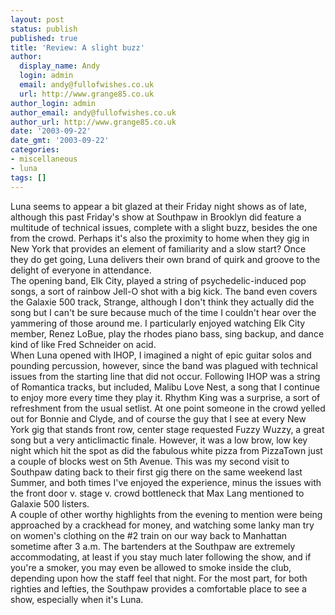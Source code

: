 ```yaml
---
layout: post
status: publish
published: true
title: 'Review: A slight buzz'
author:
  display_name: Andy
  login: admin
  email: andy@fullofwishes.co.uk
  url: http://www.grange85.co.uk
author_login: admin
author_email: andy@fullofwishes.co.uk
author_url: http://www.grange85.co.uk
date: '2003-09-22'
date_gmt: '2003-09-22'
categories:
- miscellaneous
- luna
tags: []
---
```

<p>Luna seems to appear a bit glazed at their Friday night shows as of late, although this past Friday's show at Southpaw in Brooklyn did feature a multitude of technical issues, complete with a slight buzz, besides the one from the crowd. Perhaps it's also the proximity to home when they gig in New York that provides an element of familiarity and a slow start? Once they do get going, Luna delivers their own brand of quirk and groove to the delight of everyone in attendance.<br />The opening band, Elk City, played a string of psychedelic-induced pop songs, a sort of rainbow Jell-O shot with a big kick. The band even covers the Galaxie 500 track, Strange, although I don't think they actually did the song but I can't be sure because much of the time I couldn't hear over the yammering of those around me. I particularly enjoyed watching Elk City member, Renez LoBue, play the rhodes piano bass, sing backup, and dance kind of like Fred Schneider on acid.<br />When Luna opened with IHOP, I imagined a night of epic guitar solos and pounding percussion, however, since the band was plagued with technical issues from the starting line that did not occur. Following IHOP was a string of Romantica tracks, but included, Malibu Love Nest, a song that I continue to enjoy more every time they play it. Rhythm King was a surprise, a sort of refreshment from the usual setlist. At one point someone in the crowd yelled out for Bonnie and Clyde, and of course the guy that I see at every New York gig that stands front row, center stage requested Fuzzy Wuzzy, a great song but a very anticlimactic finale. However, it was a low brow, low key night which hit the spot as did the fabulous white pizza from PizzaTown just a couple of blocks west on 5th Avenue. This was my second visit to Southpaw dating back to their first gig there on the same weekend last Summer, and both times I've enjoyed the experience, minus the issues with the front door v. stage v. crowd bottleneck that Max Lang mentioned to Galaxie 500 listers.<br />A couple of other worthy highlights from the evening to mention were being approached by a crackhead for money, and watching some lanky man try on women's clothing on the #2 train on our way back to Manhattan sometime after 3 a.m. The bartenders at the Southpaw are extremely accommodating, at least if you stay much later following the show, and if you're a smoker, you may even be allowed to smoke inside the club, depending upon how the staff feel that night. For the most part, for both righties and lefties, the Southpaw provides a comfortable place to see a show, especially when it's Luna.</p>
